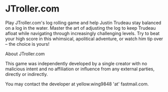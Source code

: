 # JTroller.com
 Play JTroller.com's log rolling game and help Justin Trudeau stay balanced on a log in the water. Master the art of adjusting the log to keep Trudeau afloat while navigating through increasingly challenging levels. Try to beat your high score in this whimsical, apolitical adventure, or watch him tip over – the choice is yours!
 
 About JTroller.com

 This game was independently developed by a single creator with no malicious intent and no affiliation or influence from any external parties, directly or indirectly.

 You may contact the developer at yellow.wing9848 'at' fastmail.com.
